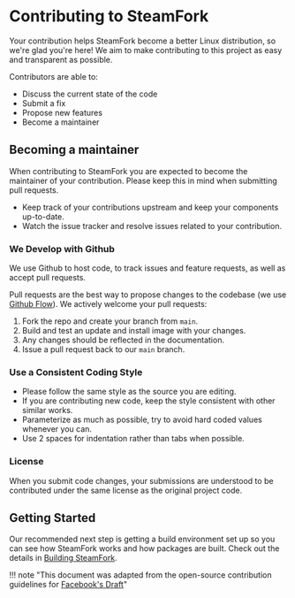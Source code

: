 <!---
icon: material/developer-board
--->

# Contributing to SteamFork

Your contribution helps SteamFork become a better Linux distribution, so we're glad you're here! We aim to make contributing to this project as easy and transparent as possible.  

Contributors are able to:

- Discuss the current state of the code
- Submit a fix
- Propose new features
- Become a maintainer

## Becoming a maintainer

When contributing to SteamFork you are expected to become the maintainer of your contribution.  Please keep this in mind when submitting pull requests.

- Keep track of your contributions upstream and keep your components up-to-date.
- Watch the issue tracker and resolve issues related to your contribution.

### We Develop with Github

We use Github to host code, to track issues and feature requests, as well as accept pull requests.

Pull requests are the best way to propose changes to the codebase (we use [Github Flow](https://guides.github.com/introduction/flow/index.html)). We actively welcome your pull requests:

1. Fork the repo and create your branch from `main`.
2. Build and test an update and install image with your changes.
3. Any changes should be reflected in the documentation.
4. Issue a pull request back to our `main` branch.

### Use a Consistent Coding Style

- Please follow the same style as the source you are editing.
- If you are contributing new code, keep the style consistent with other similar works.
- Parameterize as much as possible, try to avoid hard coded values whenever you can.
- Use 2 spaces for indentation rather than tabs when possible.

### License

When you submit code changes, your submissions are understood to be contributed under the same license as the original project code.

## Getting Started

Our recommended next step is getting a build environment set up so you can see how SteamFork works and how packages are built.  Check out the details in [Building SteamFork](build.md).


!!! note "This document was adapted from the open-source contribution guidelines for [Facebook's Draft](https://github.com/facebook/draft-js/blob/a9316a723f9e918afde44dea68b5f9f39b7d9b00/CONTRIBUTING.md)"
